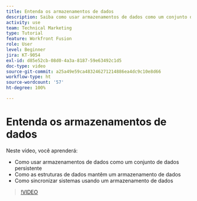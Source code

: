 ```yaml
---
title: Entenda os armazenamentos de dados
description: Saiba como usar armazenamentos de dados como um conjunto de dados persistente e entenda como as estruturas de dados os mantêm no  [!DNL Adobe Workfront Fusion].
activity: use
team: Technical Marketing
type: Tutorial
feature: Workfront Fusion
role: User
level: Beginner
jira: KT-9054
exl-id: d85e52cb-08d0-4a3a-8187-59e63492c1d5
doc-type: video
source-git-commit: a25a49e59ca483246271214886ea4dc9c10e8d66
workflow-type: ht
source-wordcount: '57'
ht-degree: 100%

---
```


# Entenda os armazenamentos de dados

Neste vídeo, você aprenderá:

* Como usar armazenamentos de dados como um conjunto de dados persistente
* Como as estruturas de dados mantêm um armazenamento de dados
* Como sincronizar sistemas usando um armazenamento de dados

>[!VIDEO](https://video.tv.adobe.com/v/335295/?quality=12&learn=on)
